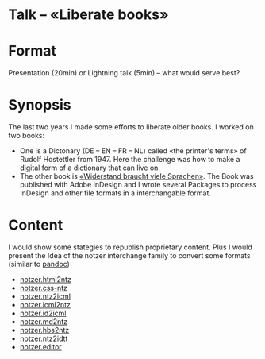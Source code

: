 # Talk – «Liberate books»

# Format
Presentation (20min) or Lightning talk (5min) – what would serve best?

# Synopsis
The last two years I made some efforts to liberate older books. I worked on two books:

* One is a Dictonary (DE – EN – FR – NL) called «the printer's terms» of Rudolf Hostettler from 1947. Here the challenge was how to make a digital form of a dictionary that can live on.
* The other book is [«Widerstand braucht viele Sprachen»](http://www.edition8.ch/buch/widerstand-braucht-viele-sprachen/). The Book was published with Adobe InDesign and I wrote several Packages to process InDesign and other file formats in a interchangable format.

# Content
I would show some stategies to republish proprietary content. Plus I would present the Idea of the notzer interchange family to convert some formats (similar to [pandoc](https://pandoc.org/))
* [notzer.html2ntz](https://github.com/signalwerk/notzer.html2ntz)
* [notzer.css-ntz](https://github.com/signalwerk/notzer.css-ntz)
* [notzer.ntz2icml](https://github.com/signalwerk/notzer.ntz2icml)
* [notzer.icml2ntz](https://github.com/signalwerk/notzer.icml2ntz)
* [notzer.id2icml](https://github.com/signalwerk/notzer.id2icml)
* [notzer.md2ntz](https://github.com/signalwerk/notzer.md2ntz)
* [notzer.hbs2ntz](https://github.com/signalwerk/notzer.hbs2ntz)
* [notzer.ntz2idtt](https://github.com/signalwerk/notzer.ntz2idtt)
* [notzer.editor](https://github.com/signalwerk/notzer.editor)

